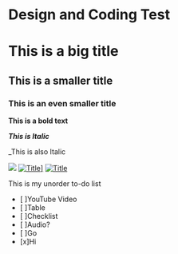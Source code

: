 # Design and Coding Test

# This is a big title 
## This is a smaller title 
### This is an even smaller title 

**This is a bold text**

***This is Italic*** 

_This is also Italic

[<img src="https://i.imgur.com/l6qyhlr.gif">](http://i.imgur.com/)
<a href="https://media.giphy.com/" rel="some text">![Title](https://media.giphy.com/media/srdQojcvrqG3u/giphy.gif)]</a>
[![Title](http://i.imgur.com/7XsR1.jpg)](http://i.imgur.com)

This is my unorder to-do list
- [ ]YouTube Video
- [ ]Table
- [ ]Checklist
- [ ]Audio?
- [ ]Go
- [x]Hi
